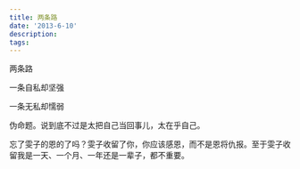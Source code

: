```yaml
---
title: 两条路
date: '2013-6-10'
description: 
tags: 
---
```

<p>两条路</p>
<p>一条自私却坚强</p>
<p>一条无私却懦弱</p>
<p>伪命题。说到底不过是太把自己当回事儿，太在乎自己。</p>
<p>忘了雯子的恩的了吗？雯子收留了你，你应该感恩，而不是恩将仇报。至于雯子收留我是一天、一个月、一年还是一辈子，都不重要。</p>